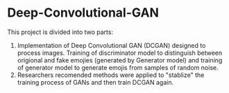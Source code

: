 # Deep-Convolutional-GAN
This project is divided into two parts:
1. Implementation of Deep Convolutional GAN (DCGAN) designed to process images. Training of discriminator model to distinguish between origional and fake emojies (generated by Generator model) and training of generator model to generate emojis from samples of random noise. 
2. Researchers recomended methods were applied to "stablize" the training process of GANs and then train DCGAN again.
